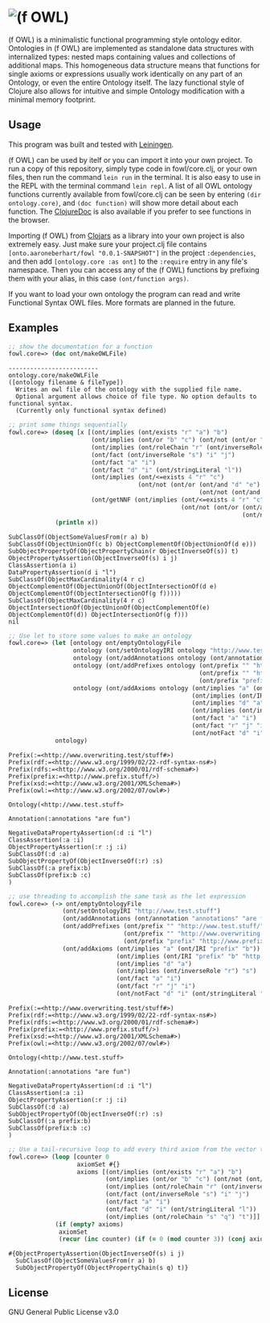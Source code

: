 # ![(f OWL)](https://raw.githubusercontent.com/aaronEberhart/me/master/docs/img/fOWLiconsmall.png)
(f OWL) is a minimalistic functional programming style ontology editor. Ontologies in (f OWL) are implemented as standalone data structures with internalized types: nested maps containing values and collections of additional maps. This homogeneous data structure means that functions for single axioms or expressions usually work identically on any part of an Ontology, or even the entire Ontology itself. The lazy functional style of Clojure also allows for intuitive and simple Ontology modification with a minimal memory footprint.

## Usage
This program was built and tested with [Leiningen](https://leiningen.org/).

(f OWL) can be used by itelf or you can import it into your own project. To run a copy of this repository, simply type code in fowl/core.clj, or your own files, then run the command `lein run` in the terminal. It is also easy to use in the REPL with the terminal command `lein repl`. A list of all OWL ontology functions currently available from fowl/core.clj can be seen by entering `(dir ontology.core)`, and `(doc function)` will show more detail about each function. The [ClojureDoc](https://cljdoc.org/d/onto.aaroneberhart/fowl/0.0.1-SNAPSHOT/doc/readme) is also available if you prefer to see functions in the browser.

Importing (f OWL) from [Clojars](https://clojars.org/onto.aaroneberhart/fowl) as a library into your own project is also extremely easy. Just make sure your project.clj file contains `[onto.aaroneberhart/fowl "0.0.1-SNAPSHOT"]` in the project `:dependencies`, and then add `[ontology.core :as ont]` to the `:require` entry in any file's namespace. Then you can access any of the (f OWL) functions by prefixing them with your alias, in this case `(ont/function args)`.

If you want to load your own ontology the program can read and write Functional Syntax OWL files. More formats are planned in the future.

## Examples
```clojure
;; show the documentation for a function
fowl.core=> (doc ont/makeOWLFile)
```
```
-------------------------
ontology.core/makeOWLFile
([ontology filename & fileType])
  Writes an owl file of the ontology with the supplied file name. 
  Optional argument allows choice of file type. No option defaults to functional syntax. 
  (Currently only functional syntax defined)
```
```clojure
;; print some things sequentially
fowl.core=> (doseq [x [(ont/implies (ont/exists "r" "a") "b")
                       (ont/implies (ont/or "b" "c") (ont/not (ont/or "d" "e")))
                       (ont/implies (ont/roleChain "r" (ont/inverseRole "s")) "t")
                       (ont/fact (ont/inverseRole "s") "i" "j")
                       (ont/fact "a" "i")
                       (ont/fact "d" "i" (ont/stringLiteral "l"))
                       (ont/implies (ont/<=exists 4 "r" "c") 
                                    (ont/not (ont/or (ont/and "d" "e") 
                                                     (ont/not (ont/and "f" "g")))))
                       (ont/getNNF (ont/implies (ont/<=exists 4 "r" "c") 
                                                (ont/not (ont/or (ont/and "d" "e") 
                                                                 (ont/not (ont/and "f" "g"))))))]]
             (println x))
```
```
SubClassOf(ObjectSomeValuesFrom(r a) b)
SubClassOf(ObjectUnionOf(c b) ObjectComplementOf(ObjectUnionOf(d e)))
SubObjectPropertyOf(ObjectPropertyChain(r ObjectInverseOf(s)) t)
ObjectPropertyAssertion(ObjectInverseOf(s) i j)
ClassAssertion(a i)
DataPropertyAssertion(d i "l")
SubClassOf(ObjectMaxCardinality(4 r c) ObjectComplementOf(ObjectUnionOf(ObjectIntersectionOf(d e) ObjectComplementOf(ObjectIntersectionOf(g f)))))
SubClassOf(ObjectMaxCardinality(4 r c) ObjectIntersectionOf(ObjectUnionOf(ObjectComplementOf(e) ObjectComplementOf(d)) ObjectIntersectionOf(g f)))
nil
```
```clojure
;; Use let to store some values to make an ontology
fowl.core=> (let [ontology ont/emptyOntologyFile
                  ontology (ont/setOntologyIRI ontology "http://www.test.stuff")
                  ontology (ont/addAnnotations ontology (ont/annotation "annotations" "are fun"))
                  ontology (ont/addPrefixes ontology (ont/prefix "" "http://www.test.stuff/")
                                                     (ont/prefix "" "http://www.overwriting.test.stuff/")
                                                     (ont/prefix "prefix" "http://www.prefix.stuff/")) 
                  ontology (ont/addAxioms ontology (ont/implies "a" (ont/IRI "prefix" "b"))
                                                   (ont/implies (ont/IRI "prefix" "b" "http://prefix.overwrites/this#") "c")
                                                   (ont/implies "d" "a")
                                                   (ont/implies (ont/inverseRole "r") "s")
                                                   (ont/fact "a" "i")
                                                   (ont/fact "r" "j" "i")
                                                   (ont/notFact "d" "i" (ont/stringLiteral "l")))]
             ontology)
```
```
Prefix(:=<http://www.overwriting.test/stuff#>)
Prefix(rdf:=<http://www.w3.org/1999/02/22-rdf-syntax-ns#>)
Prefix(rdfs:=<http://www.w3.org/2000/01/rdf-schema#>)
Prefix(prefix:=<http://www.prefix.stuff/>)
Prefix(xsd:=<http://www.w3.org/2001/XMLSchema#>)
Prefix(owl:=<http://www.w3.org/2002/07/owl#>)

Ontology(<http://www.test.stuff>

Annotation(:annotations "are fun")

NegativeDataPropertyAssertion(:d :i "l")
ClassAssertion(:a :i)
ObjectPropertyAssertion(:r :j :i)
SubClassOf(:d :a)
SubObjectPropertyOf(ObjectInverseOf(:r) :s)
SubClassOf(:a prefix:b)
SubClassOf(prefix:b :c)
)
```
```clojure
;; use threading to accomplish the same task as the let expression
fowl.core=> (-> ont/emptyOntologyFile
               (ont/setOntologyIRI "http://www.test.stuff")
               (ont/addAnnotations (ont/annotation "annotations" "are fun"))
               (ont/addPrefixes (ont/prefix "" "http://www.test.stuff/")
                                (ont/prefix "" "http://www.overwriting.test.stuff/")
                                (ont/prefix "prefix" "http://www.prefix.stuff/")) 
               (ont/addAxioms (ont/implies "a" (ont/IRI "prefix" "b"))
                              (ont/implies (ont/IRI "prefix" "b" "http://prefix.overwrites/this#") "c")
                              (ont/implies "d" "a")
                              (ont/implies (ont/inverseRole "r") "s")
                              (ont/fact "a" "i")
                              (ont/fact "r" "j" "i")
                              (ont/notFact "d" "i" (ont/stringLiteral "l"))))
```
```
Prefix(:=<http://www.overwriting.test/stuff#>)
Prefix(rdf:=<http://www.w3.org/1999/02/22-rdf-syntax-ns#>)
Prefix(rdfs:=<http://www.w3.org/2000/01/rdf-schema#>)
Prefix(prefix:=<http://www.prefix.stuff/>)
Prefix(xsd:=<http://www.w3.org/2001/XMLSchema#>)
Prefix(owl:=<http://www.w3.org/2002/07/owl#>)

Ontology(<http://www.test.stuff>

Annotation(:annotations "are fun")

NegativeDataPropertyAssertion(:d :i "l")
ClassAssertion(:a :i)
ObjectPropertyAssertion(:r :j :i)
SubClassOf(:d :a)
SubObjectPropertyOf(ObjectInverseOf(:r) :s)
SubClassOf(:a prefix:b)
SubClassOf(prefix:b :c)
)
```
```clojure
;; Use a tail-recursive loop to add every third axiom from the vector to the set
fowl.core=> (loop [counter 0
                   axiomSet #{}
                   axioms [(ont/implies (ont/exists "r" "a") "b")
                           (ont/implies (ont/or "b" "c") (ont/not (ont/or "d" "e")))
                           (ont/implies (ont/roleChain "r" (ont/inverseRole "s")) "t")
                           (ont/fact (ont/inverseRole "s") "i" "j")
                           (ont/fact "a" "i")
                           (ont/fact "d" "i" (ont/stringLiteral "l"))
                           (ont/implies (ont/roleChain "s" "q") "t")]]
             (if (empty? axioms)
              axiomSet
              (recur (inc counter) (if (= 0 (mod counter 3)) (conj axiomSet (first axioms)) axiomSet) (rest axioms))))
```
```
#{ObjectPropertyAssertion(ObjectInverseOf(s) i j) 
  SubClassOf(ObjectSomeValuesFrom(r a) b)
  SubObjectPropertyOf(ObjectPropertyChain(s q) t)}
```

## License
GNU General Public License v3.0
